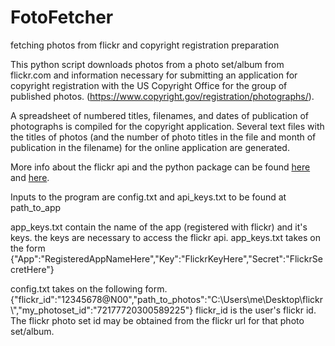 # FotoFetcher
fetching photos from flickr and copyright registration preparation

This python script downloads photos from a photo set/album from flickr.com and information necessary for submitting an application for copyright registration with the US Copyright Office for the group of published photos. (https://www.copyright.gov/registration/photographs/).

 A spreadsheet of numbered titles, filenames, and dates of publication of photographs is compiled for the copyright application. Several text files with the titles of photos (and the number of photo titles in the file and month of publication in the filename) for the online application are generated.
 
More info about the flickr api and the python package can be found [here](https://stuvel.eu/software/flickrapi/)   and [here](https://www.flickr.com/services/api/).

Inputs to the program are
config.txt and api_keys.txt 
to be found at path_to_app  

 app_keys.txt contain the name of the app (registered with flickr) and it's keys.
 the keys are necessary to access the flickr api.
 app_keys.txt takes on the form
 {"App":"RegisteredAppNameHere","Key":"FlickrKeyHere","Secret":"FlickrSecretHere"}
 
 config.txt takes on the following form. 
 {"flickr_id":"12345678@N00","path_to_photos":"C:\\Users\\me\\Desktop\\flickr\\","my_photoset_id":"72177720300589225"}
 flickr_id is the user's flickr id.  The flickr photo set id may be obtained 
 from the flickr url for that photo set/album.
 
